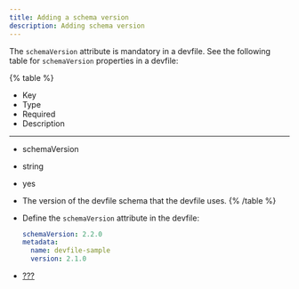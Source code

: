 ```yaml
---
title: Adding a schema version
description: Adding schema version
---
```


The `schemaVersion` attribute is mandatory in a devfile. See the
following table for `schemaVersion` properties in a devfile:

{% table %}
* Key
* Type
* Required
* Description
---
* schemaVersion
* string
* yes
* The version of the devfile schema that the devfile uses.
{% /table %}

* Define the `schemaVersion` attribute in the devfile:

  ```yaml
  schemaVersion: 2.2.0
  metadata:
    name: devfile-sample
    version: 2.1.0
  ```

* [???](/docs/2.1.0/api-reference)
